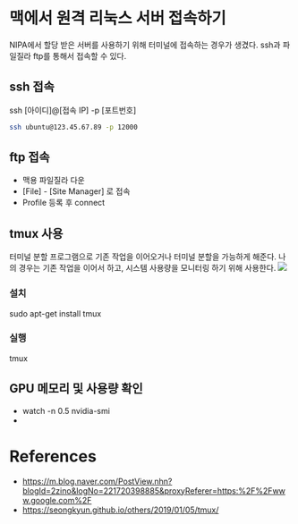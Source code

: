 # 맥에서 원격 리눅스 서버 접속하기
NIPA에서 할당 받은 서버를 사용하기 위해 터미널에 접속하는 경우가 생겼다. ssh과 파일질라 ftp를 통해서 접속할 수 있다.

## ssh 접속
ssh [아이디]@[접속 IP] -p [포트번호]
```sh
ssh ubuntu@123.45.67.89 -p 12000
```
## ftp 접속
- 맥용 파일질라 다운
- [File] - [Site Manager] 로 접속
- Profile 등록 후 connect

## tmux 사용
터미널 분할 프로그램으로 기존 작업을 이어오거나 터미널 분할을 가능하게 해준다. 나의 경우는 기존 작업을 이어서 하고, 시스템 사용량을 모니터링 하기 위해 사용한다.
![](https://seongkyun.github.io/assets/post_img/others/2019-01-05-tmux/fig1.PNG)  

### 설치
sudo apt-get install tmux
### 실행
tmux

## GPU 메모리 및 사용량 확인
- watch -n 0.5 nvidia-smi
- 

# References 
- https://m.blog.naver.com/PostView.nhn?blogId=2zino&logNo=221720398885&proxyReferer=https:%2F%2Fwww.google.com%2F
- https://seongkyun.github.io/others/2019/01/05/tmux/